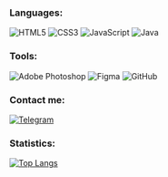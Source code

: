 

<!-- ### Hello! I`m Front-end Developer.  -->

### Languages:
![HTML5](https://img.shields.io/badge/-HTML5-090909?style=for-the-badge&logo=HTML5&logocolor=4974a5)
![CSS3](https://img.shields.io/badge/-CSS3-090909?style=for-the-badge&logo=CSS3&logocolor=097CDB)
![JavaScript](https://img.shields.io/badge/-JavaScript-090909?style=for-the-badge&logo=JavaScript&logocolor=E9D54D)
![Java](https://img.shields.io/badge/-Java-090909?style=for-the-badge&logo=Java&logocolor=E9D54D)

<!-- ### Frameworks:

![React](https://img.shields.io/badge/-React-090909?style=for-the-badge&logo=React&logocolor=E9D54D)

![Spring Framework](https://img.shields.io/badge/-Spring_Framework-090909?style=for-the-badge&logo=Spring_Framework&logocolor=E9D54D) -->

### Tools:

![Adobe Photoshop](https://img.shields.io/badge/-Adobe_Photoshop-090909?style=for-the-badge&logo=Adobe-Photoshop&logocolor=E9D54D)
![Figma](https://img.shields.io/badge/-Figma-090909?style=for-the-badge&logo=Figma&logocolor=E9D54D)
![GitHub](https://img.shields.io/badge/-Git-090909?style=for-the-badge&logo=GitHub&logocolor=E9D54D)


### Contact me:
<!-- ![MySite](https://img.shields.io/badge/-MySite-090909?style=for-the-badge&logo=MySite&logocolor=00538c) -->

[![Telegram](https://img.shields.io/badge/-Telegram-090909?style=for-the-badge&logo=Telegram&logocolor=E9D54D)](https://t.me/helgee)

<!--[![Gmail](https://img.shields.io/badge/-Gmail-090909?style=for-the-badge&logo=Gmail&logocolor=d4442)](olegvotozz@gmail.com)

[![VK](https://img.shields.io/badge/-VK-090909?style=for-the-badge&logo=VK&logocolor=E9D54D)](https://t.me/Helgee)  -->

### Statistics:
[![Top Langs](https://github-readme-stats.vercel.app/api/top-langs/?username=Helgeee&show_icons=true&theme=dark)](https://github.com/anuraghazra/github-readme-stats)


